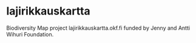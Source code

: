 # lajirikkauskartta
Biodiversity Map project lajirikkauskartta.okf.fi funded by Jenny and Antti Wihuri Foundation.
